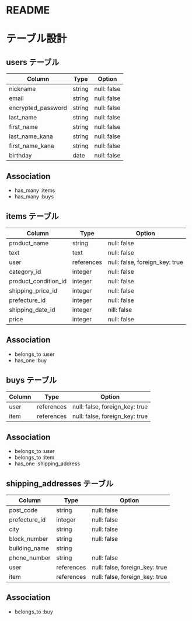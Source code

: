 # README
# テーブル設計

## users テーブル

| Column             | Type     | Option      |
| ------------------ | -------- | ----------- |
| nickname           | string   | null: false |
| email              | string   | null: false |
| encrypted_password | string   | null: false |
| last_name          | string   | null: false |
| first_name         | string   | null: false |
| last_name_kana     | string   | null: false |
| first_name_kana    | string   | null: false |
| birthday           | date     | null: false |

## Association

- has_many :items
- has_many :buys

## items テーブル

| Column                | Type       | Option                         |
| --------------------- | ---------- | ------------------------------ |
| product_name          | string     | null: false                    |
| text                  | text       | null: false                    |
| user                  | references | null: false, foreign_key: true |
| category_id           | integer    | null: false                    |
| product_condition_id  | integer    | null: false                    |
| shipping_price_id     | integer    | null: false                    |
| prefecture_id         | integer    | null: false                    |
| shipping_date_id      | integer    | nill: false                    |
| price                 | integer    | null: false                    |

## Association

- belongs_to :user
- has_one :buy

## buys テーブル

| Column           | Type       | Option                         |
| ---------------- | ---------- | ------------------------------ |
| user             | references | null: false, foreign_key: true |
| item             | references | null: false, foreign_key: true |

## Association

- belongs_to :user
- belongs_to :item
- has_one :shipping_address

## shipping_addresses テーブル

| Column          | Type       | Option                         |
| --------------- | ---------- | ------------------------------ |
| post_code       | string     | null: false                    |
| prefecture_id   | integer    | null: false                    |
| city            | string     | null: false                    |
| block_number    | string     | null: false                    |
| building_name   | string     |                                |
| phone_number    | string     | null: false                    |
| user            | references | null: false, foreign_key: true |
| item            | references | null: false, foreign_key: true |

## Association

- belongs_to :buy